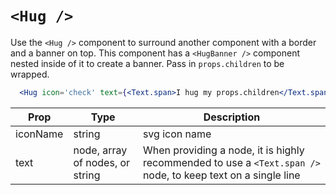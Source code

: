 # `<Hug />`

Use the `<Hug />` component to surround another component with a border and a banner on top.
This component has a `<HugBanner />` component nested inside of it to create a banner.
Pass in `props.children` to be wrapped.

```jsx
  <Hug icon='check' text={<Text.span>I hug my props.children</Text.span>} />
```

Prop | Type | Description
---|---|---
iconName | string | svg icon name
text | node, array of nodes, or string | When providing a node, it is highly recommended to use a `<Text.span />` node, to keep text on a single line